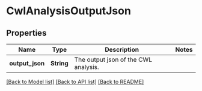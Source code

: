 # CwlAnalysisOutputJson

## Properties

Name | Type | Description | Notes
------------ | ------------- | ------------- | -------------
**output_json** | **String** | The output json of the CWL analysis. | 

[[Back to Model list]](../README.md#documentation-for-models) [[Back to API list]](../README.md#documentation-for-api-endpoints) [[Back to README]](../README.md)


